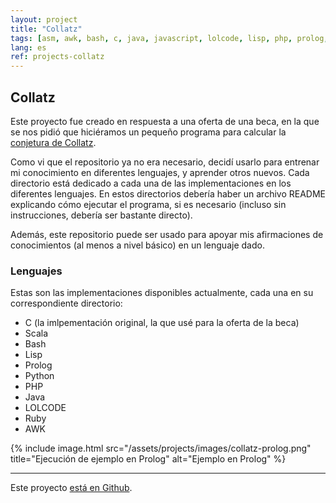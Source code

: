 ```yaml
---
layout: project
title: "Collatz"
tags: [asm, awk, bash, c, java, javascript, lolcode, lisp, php, prolog, python, ruby, scala]
lang: es
ref: projects-collatz
---
```


## Collatz

Este proyecto fue creado en respuesta a una oferta de una beca, en la que se nos pidió
que hiciéramos un pequeño programa para calcular la
[conjetura de Collatz](https://en.wikipedia.org/wiki/Collatz_conjecture).


Como vi que el repositorio ya no era necesario, decidí usarlo para entrenar mi
conocimiento en diferentes lenguajes, y aprender otros nuevos. Cada directorio está
dedicado a cada una de las implementaciones en los diferentes lenguajes. En estos
directorios debería haber un archivo README explicando cómo ejecutar el programa, si es
necesario (incluso sin instrucciones, debería ser bastante directo).


Además, este repositorio puede ser usado para apoyar mis afirmaciones de conocimientos
(al menos a nivel básico) en un lenguaje dado.


### Lenguajes


Estas son las implementaciones disponibles actualmente, cada una en su correspondiente
directorio:

  - C (la imlpementación original, la que usé para la oferta de la beca)
  - Scala
  - Bash
  - Lisp
  - Prolog
  - Python
  - PHP
  - Java
  - LOLCODE
  - Ruby
  - AWK


{% include image.html
	src="/assets/projects/images/collatz-prolog.png"
	title="Ejecución de ejemplo en Prolog"
	alt="Ejemplo en Prolog"
%}

----


Este proyecto [está en Github](https://github.com/Foo-Manroot/Collatz).
